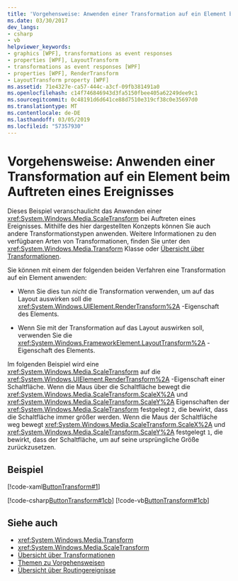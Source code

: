 ```yaml
---
title: 'Vorgehensweise: Anwenden einer Transformation auf ein Element beim Auftreten eines Ereignisses'
ms.date: 03/30/2017
dev_langs:
- csharp
- vb
helpviewer_keywords:
- graphics [WPF], transformations as event responses
- properties [WPF], LayoutTransform
- transformations as event responses [WPF]
- properties [WPF], RenderTransform
- LayoutTransform property [WPF]
ms.assetid: 71e4327e-ca57-444c-a3cf-09fb381491a0
ms.openlocfilehash: c14f746846943d3fa5150fbee405a62249dee9c1
ms.sourcegitcommit: 0c48191d6d641ce88d7510e319cf38c0e35697d0
ms.translationtype: MT
ms.contentlocale: de-DE
ms.lasthandoff: 03/05/2019
ms.locfileid: "57357930"
---
```

# <a name="how-to-apply-a-transform-to-an-element-when-an-event-occurs"></a>Vorgehensweise: Anwenden einer Transformation auf ein Element beim Auftreten eines Ereignisses
Dieses Beispiel veranschaulicht das Anwenden einer <xref:System.Windows.Media.ScaleTransform> bei Auftreten eines Ereignisses. Mithilfe des hier dargestellten Konzepts können Sie auch andere Transformationstypen anwenden. Weitere Informationen zu den verfügbaren Arten von Transformationen, finden Sie unter den <xref:System.Windows.Media.Transform> Klasse oder [Übersicht über Transformationen](transforms-overview.md).  
  
 Sie können mit einem der folgenden beiden Verfahren eine Transformation auf ein Element anwenden:  
  
-   Wenn Sie dies tun *nicht* die Transformation verwenden, um auf das Layout auswirken soll die <xref:System.Windows.UIElement.RenderTransform%2A> -Eigenschaft des Elements.  
  
-   Wenn Sie mit der Transformation auf das Layout auswirken soll, verwenden Sie die <xref:System.Windows.FrameworkElement.LayoutTransform%2A> -Eigenschaft des Elements.  
  
 Im folgenden Beispiel wird eine <xref:System.Windows.Media.ScaleTransform> auf die <xref:System.Windows.UIElement.RenderTransform%2A> -Eigenschaft einer Schaltfläche. Wenn die Maus über die Schaltfläche bewegt die <xref:System.Windows.Media.ScaleTransform.ScaleX%2A> und <xref:System.Windows.Media.ScaleTransform.ScaleY%2A> Eigenschaften der <xref:System.Windows.Media.ScaleTransform> festgelegt `2`, die bewirkt, dass die Schaltfläche immer größer werden. Wenn die Maus der Schaltfläche weg bewegt <xref:System.Windows.Media.ScaleTransform.ScaleX%2A> und <xref:System.Windows.Media.ScaleTransform.ScaleY%2A> festgelegt `1`, die bewirkt, dass der Schaltfläche, um auf seine ursprüngliche Größe zurückzusetzen.  
  
## <a name="example"></a>Beispiel  
 [!code-xaml[ButtonTransform#1](~/samples/snippets/csharp/VS_Snippets_Wpf/ButtonTransform/CSharp/ButtonTransformExample.xaml#1)]  
  
 [!code-csharp[ButtonTransform#1cb](~/samples/snippets/csharp/VS_Snippets_Wpf/ButtonTransform/CSharp/ButtonTransformExample.xaml.cs#1cb)]
 [!code-vb[ButtonTransform#1cb](~/samples/snippets/visualbasic/VS_Snippets_Wpf/ButtonTransform/VisualBasic/ButtonTransformExample.xaml.vb#1cb)]  
  
## <a name="see-also"></a>Siehe auch
- <xref:System.Windows.Media.Transform>
- <xref:System.Windows.Media.ScaleTransform>
- [Übersicht über Transformationen](transforms-overview.md)
- [Themen zu Vorgehensweisen](transformations-how-to-topics.md)
- [Übersicht über Routingereignisse](../advanced/routed-events-overview.md)
